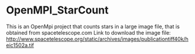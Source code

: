 # OpenMPI_StarCount
This is an OpenMpi project that counts stars in a large image file, that is obtained from spacetelescope.com
Link to download the image file: http://www.spacetelescope.org/static/archives/images/publicationtiff40k/heic1502a.tif

